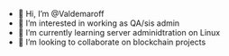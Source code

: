 - 👋 Hi, I’m @Valdemaroff
- 👀 I’m interested in working as QA/sis admin
- 🌱 I’m currently learning server adminidtration on Linux
- 💞️ I’m looking to collaborate on blockchain projects
